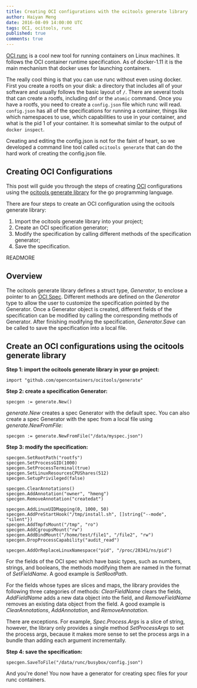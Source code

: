 ```yaml
---
title: Creating OCI configurations with the ocitools generate library
author: Haiyan Meng
date: 2016-08-09 14:00:00 UTC
tags: OCI, ocitools, runc
published: true
comments: true
---
```


[OCI runc](https://github.com/opencontainers/runc) is a cool new tool for running containers on Linux machines. It follows the OCI container runtime specification. As of docker-1.11 it is the main mechanism that docker uses for launching containers.

The really cool thing is that you can use runc without even using docker. First you create a rootfs on your disk: a directory that includes all of your software and usually follows the basic layout of `/`. There are several tools that can create a rootfs, including dnf or the `atomic` command. Once you have a rootfs, you need to create a `config.json` file which runc will read. `config.json` has all of the specifications for running a container, things like which namespaces to use, which capabilities to use in your container, and what is the pid 1 of your container. It is somewhat similar to the output of `docker inspect`.

Creating and editing the config.json is not for the faint of heart, so we developed a command line tool called `ocitools generate` that can do the hard work of creating the config.json file.

## Creating OCI Configurations

This post will guide you through the steps of creating [OCI](https://github.com/opencontainers/runtime-spec/) configurations
using the [ocitools generate library](https://github.com/opencontainers/ocitools/tree/master/generate)
for the go programming language.

There are four steps to create an OCI configuration using the ocitools generate library:

1. Import the ocitools generate library into your project;
2. Create an OCI specification generator;
3. Modify the specification by calling different methods of the specification generator;
4. Save the specification.

READMORE

## Overview

The ocitools generate library defines a struct type, *Generator*, to enclose a
pointer to an [OCI
Spec](https://github.com/opencontainers/runtime-spec/blob/master/specs-go/config.go).
Different methods are defined on the *Generator* type to allow the user to
customize the specification pointed by the Generator.  Once a Generator object
is created, different fields of the specification can be modified by calling
the corresponding methods of Generator.  After finishing modifying the
specification, *Generator.Save* can be called to save the specification into a
local file.

## Create an OCI configurations using the ocitools generate library

**Step 1: import the ocitools generate library in your go project:**

```
import "github.com/opencontainers/ocitools/generate"
```

**Step 2: create a specification Generator:**

```
specgen := generate.New()
```
*generate.New* creates a spec Generator with the default spec.
You can also create a spec Generator with the spec from a local file using *generate.NewFromFile*:

```
specgen := generate.NewFromFile("/data/myspec.json")
```

**Step 3: modify the specification:**

```
specgen.SetRootPath("rootfs")
specgen.SetProcessGID(1000)
specgen.SetProcessTerminal(true)
specgen.SetLinuxResourcesCPUShares(512)
specgen.SetupPrivileged(false)

specgen.ClearAnnotations()
specgen.AddAnnotation("owner", "hmeng")
specgen.RemoveAnnotation("createdat")

specgen.AddLinuxUIDMapping(0, 1000, 50)
specgen.AddPreStartHook("/tmp/install.sh", []string{"--mode", "silent"})
specgen.AddTmpfsMount("/tmp", "ro")
specgen.AddCgroupsMount("rw")
specgen.AddBindMount("/home/test/file1", "/file2", "rw")
specgen.DropProcessCapability("audit_read")

specgen.AddOrReplaceLinuxNamespace("pid", "/proc/28341/ns/pid")
```

For the fields of the OCI spec which have basic types, such as numbers, strings, and booleans, the methods modifying them are
named in the format of *SetFieldName*.
A good example is *SetRootPath*.

For the fields whose types are slices and maps, the library provides the following three categories of methods:
*ClearFieldName* clears the fields,
*AddFieldName* adds a new data object into the field,
and *RemoveFieldName* removes an existing data object from the field.
A good example is *ClearAnnotations*, *AddAnnotation*, and *RemoveAnnotation*.

There are exceptions. For example, *Spec.Process.Args* is a slice of string, however, the library only provides a single method *SetProcessArgs*
to set the process args, because it makes more sense to set the process args in a bundle than adding each argument incrementally.

**Step 4: save the specification:**

```
specgen.SaveToFile("/data/runc/busybox/config.json")
```

And you're done!  You now have a generator for creating spec files for your runc containers.
